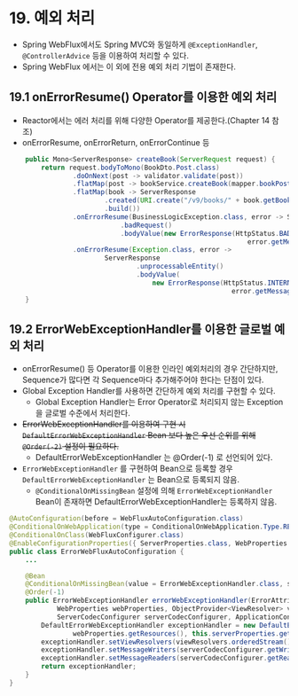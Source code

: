 # 19. 예외 처리

- Spring WebFlux에서도 Spring MVC와 동일하게 `@ExceptionHandler`, `@ControllerAdvice` 등을 이용하여 처리할 수 있다.
- Spring WebFlux 에서는 이 외에 전용 예외 처리 기법이 존재한다.

## 19.1 onErrorResume() Operator를 이용한 예외 처리

- Reactor에서는 에러 처리를 위해 다양한 Operator를 제공한다.(Chapter 14 참조)
- onErrorResume, onErrorReturn, onErrorContinue 등

```java
    public Mono<ServerResponse> createBook(ServerRequest request) {
        return request.bodyToMono(BookDto.Post.class)
                .doOnNext(post -> validator.validate(post))
                .flatMap(post -> bookService.createBook(mapper.bookPostToBook(post)))
                .flatMap(book -> ServerResponse
                        .created(URI.create("/v9/books/" + book.getBookId()))
                        .build())
                .onErrorResume(BusinessLogicException.class, error -> ServerResponse
                            .badRequest()
                            .bodyValue(new ErrorResponse(HttpStatus.BAD_REQUEST,
                                                            error.getMessage())))
                .onErrorResume(Exception.class, error ->
                        ServerResponse
                                .unprocessableEntity()
                                .bodyValue(
                                    new ErrorResponse(HttpStatus.INTERNAL_SERVER_ERROR,
                                                        error.getMessage())));
    }
```

## 19.2 ErrorWebExceptionHandler를 이용한 글로벌 예외 처리

- onErrorResume() 등 Operator를 이용한 인라인 예외처리의 경우 간단하지만, Sequence가 많다면 각 Sequence마다 추가해주어야 한다는 단점이 있다.
- Global Exception Handler를 사용하면 간단하게 예외 처리를 구현할 수 있다.
  - Global Exception Handler는 Error Operator로 처리되지 않는 Exception을 글로벌 수준에서 처리한다.
- ~~ErrorWebExceptionHandler를 이용하여 구현 시 `DefaultErrorWebExceptionHandler` Bean 보다 높은 우선 순위를 위해 `@Order(-2)` 설정이 필요하다.~~
  - DefaultErrorWebExceptionHandler 는 @Order(-1) 로 선언되어 있다.
- `ErrorWebExceptionHandler` 를 구현하여 Bean으로 등록할 경우 `DefaultErrorWebExceptionHandler` 는 Bean으로 등록되지 않음.
  - `@ConditionalOnMissingBean` 설정에 의해 `ErrorWebExceptionHandler` Bean이 존재하면 DefaultErrorWebExceptionHandler는 등록하지 않음.

```java
@AutoConfiguration(before = WebFluxAutoConfiguration.class)
@ConditionalOnWebApplication(type = ConditionalOnWebApplication.Type.REACTIVE)
@ConditionalOnClass(WebFluxConfigurer.class)
@EnableConfigurationProperties({ ServerProperties.class, WebProperties.class })
public class ErrorWebFluxAutoConfiguration {
    ...

	@Bean
	@ConditionalOnMissingBean(value = ErrorWebExceptionHandler.class, search = SearchStrategy.CURRENT)
	@Order(-1)
	public ErrorWebExceptionHandler errorWebExceptionHandler(ErrorAttributes errorAttributes,
			WebProperties webProperties, ObjectProvider<ViewResolver> viewResolvers,
			ServerCodecConfigurer serverCodecConfigurer, ApplicationContext applicationContext) {
		DefaultErrorWebExceptionHandler exceptionHandler = new DefaultErrorWebExceptionHandler(errorAttributes,
				webProperties.getResources(), this.serverProperties.getError(), applicationContext);
		exceptionHandler.setViewResolvers(viewResolvers.orderedStream().collect(Collectors.toList()));
		exceptionHandler.setMessageWriters(serverCodecConfigurer.getWriters());
		exceptionHandler.setMessageReaders(serverCodecConfigurer.getReaders());
		return exceptionHandler;
	}
}
```